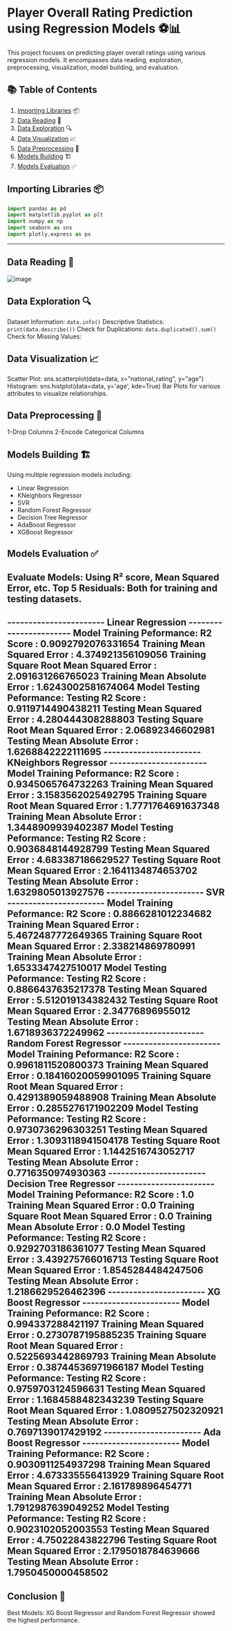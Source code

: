 # Player Overall Rating Prediction using Regression Models ⚽️📊

This project focuses on predicting player overall ratings using various regression models. It encompasses data reading, exploration, preprocessing, visualization, model building, and evaluation.

## 📚 Table of Contents
1. [Importing Libraries](#importing-libraries) 📦
2. [Data Reading](#data-reading) 📖
3. [Data Exploration](#data-exploration) 🔍
4. [Data Visualization](#data-visualization) 📈
5. [Data Preprocessing](#data-preprocessing) 🔧
6. [Models Building](#models-building) 🏗️
7. [Models Evaluation](#models-evaluation) ✅

## Importing Libraries 📦
```python
import pandas as pd
import matplotlib.pyplot as plt
import numpy as np
import seaborn as sns
import plotly.express as px
```
---
## Data Reading 📖
![image](https://github.com/user-attachments/assets/1e7f2842-2ff8-4fc3-be38-d3fc5b636b56)

## Data Exploration 🔍
Dataset Information:  `data.info()`
Descriptive Statistics: `print(data.describe())`
Check for Duplications: `data.duplicated().sum()`
Check for Missing Values:

## Data Visualization 📈
Scatter Plot: sns.scatterplot(data=data, x="national_rating", y="age")
Histogram: sns.histplot(data=data, y='age', kde=True)
Bar Plots for various attributes to visualize relationships.

## Data Preprocessing 🔧
1-Drop Columns
2-Encode Categorical Columns
## Models Building 🏗️
Using multiple regression models including:

* Linear Regression
* KNeighbors Regressor
* SVR
* Random Forest Regressor
* Decision Tree Regressor
* AdaBoost Regressor
* XGBoost Regressor
## Models Evaluation ✅
Evaluate Models: Using R² score, Mean Squared Error, etc.
Top 5 Residuals: Both for training and testing datasets.
---
----------------------- Linear Regression -----------------------
Model Training Peformance: 
R2 Score : 0.9092792076331654
Training Mean Squared Error : 4.374921356109056
Training Square Root Mean Squared Error : 2.091631266765023
Training Mean Absolute Error : 1.6243002581674064
Model Testing Peformance: 
Testing R2 Score : 0.9119714490438211
Testing Mean Squared Error : 4.280444308288803
Testing Square Root Mean Squared Error : 2.06892346602981
Testing Mean Absolute Error : 1.6268842222111695
----------------------- KNeighbors Regressor -----------------------
Model Training Peformance: 
R2 Score : 0.9345065764732263
Training Mean Squared Error : 3.1583562025492795
Training Square Root Mean Squared Error : 1.7771764691637348
Training Mean Absolute Error : 1.3448909939402387
Model Testing Peformance: 
Testing R2 Score : 0.9036848144928799
Testing Mean Squared Error : 4.683387186629527
Testing Square Root Mean Squared Error : 2.1641134874653702
Testing Mean Absolute Error : 1.6329805013927576
----------------------- SVR -----------------------
Model Training Peformance: 
R2 Score : 0.8866281012234682
Training Mean Squared Error : 5.4672487772649365
Training Square Root Mean Squared Error : 2.338214869780991
Training Mean Absolute Error : 1.6533347427510017
Model Testing Peformance: 
Testing R2 Score : 0.8866437635217378
Testing Mean Squared Error : 5.512019134382432
Testing Square Root Mean Squared Error : 2.34776896955012
Testing Mean Absolute Error : 1.6718936372249962
----------------------- Random Forest Regressor -----------------------
Model Training Peformance: 
R2 Score : 0.9961811520800373
Training Mean Squared Error : 0.18416020059901095
Training Square Root Mean Squared Error : 0.4291389059488908
Training Mean Absolute Error : 0.2855276171902209
Model Testing Peformance: 
Testing R2 Score : 0.9730736296303251
Testing Mean Squared Error : 1.3093118941504178
Testing Square Root Mean Squared Error : 1.1442516743052717
Testing Mean Absolute Error : 0.7716350974930363
----------------------- Decision Tree Regressor -----------------------
Model Training Peformance: 
R2 Score : 1.0
Training Mean Squared Error : 0.0
Training Square Root Mean Squared Error : 0.0
Training Mean Absolute Error : 0.0
Model Testing Peformance: 
Testing R2 Score : 0.9292703186361077
Testing Mean Squared Error : 3.439275766016713
Testing Square Root Mean Squared Error : 1.8545284484247506
Testing Mean Absolute Error : 1.2186629526462396
----------------------- XG Boost Regressor -----------------------
Model Training Peformance: 
R2 Score : 0.994337288421197
Training Mean Squared Error : 0.2730787195885235
Training Square Root Mean Squared Error : 0.5225693442869793
Training Mean Absolute Error : 0.38744536971966187
Model Testing Peformance: 
Testing R2 Score : 0.9759703124596631
Testing Mean Squared Error : 1.1684588482343239
Testing Square Root Mean Squared Error : 1.0809527502320921
Testing Mean Absolute Error : 0.7697139017429192
----------------------- Ada Boost Regressor -----------------------
Model Training Peformance: 
R2 Score : 0.9030911254937298
Training Mean Squared Error : 4.673335556413929
Training Square Root Mean Squared Error : 2.161789896454771
Training Mean Absolute Error : 1.7912987639049252
Model Testing Peformance: 
Testing R2 Score : 0.9023102052003553
Testing Mean Squared Error : 4.75022843822796
Testing Square Root Mean Squared Error : 2.1795018784639666
Testing Mean Absolute Error : 1.7950450000458502
---

## Conclusion 🎉
Best Models: XG Boost Regressor and Random Forest Regressor showed the highest performance.

